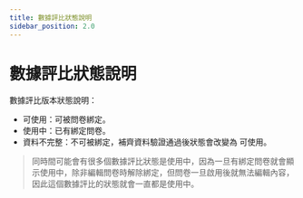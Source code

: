 ```yaml
---
title: 數據評比狀態說明
sidebar_position: 2.0
---
```


# 數據評比狀態說明

數據評比版本狀態說明：

-   可使用：可被問卷綁定。
-   使用中：已有綁定問卷。
-   資料不完整：不可被綁定，補齊資料驗證通過後狀態會改變為 可使用。

> 同時間可能會有很多個數據評比狀態是使用中，因為一旦有綁定問卷就會顯示使用中，除非編輯問卷時解除綁定，但問卷一旦啟用後就無法編輯內容，因此這個數據評比的狀態就會一直都是使用中。
